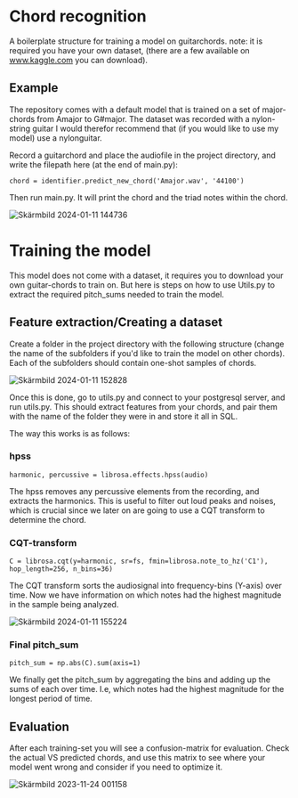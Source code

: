 # Chord recognition 
A boilerplate structure for training a model on guitarchords. 
note: it is required you have your own dataset, (there are a few available on www.kaggle.com you can download). 

## Example
The repository comes with a default model that is trained on a set of major-chords from Amajor to G#major. The dataset was recorded with a nylon-string guitar
I would therefor recommend that (if you would like to use my model) use a nylonguitar. 

Record a guitarchord and place the audiofile in the project directory, and write the filepath here (at the end of main.py): 
```
chord = identifier.predict_new_chord('Amajor.wav', '44100')
```
 
Then run main.py. It will print the chord and the triad notes within the chord. 

![Skärmbild 2024-01-11 144736](https://github.com/j0nt392/chord_recognition_model/assets/25915810/5985f603-00a9-4410-9f0a-f6c838fdcec9)

# Training the model
This model does not come with a dataset, it requires you to download your own guitar-chords to train on. 
But here is steps on how to use Utils.py to extract the required pitch_sums needed to train the model.

## Feature extraction/Creating a dataset
Create a folder in the project directory with the following structure (change the name of the subfolders if you'd like to train the model
on other chords). Each of the subfolders should contain one-shot samples of chords. 

![Skärmbild 2024-01-11 152828](https://github.com/j0nt392/chord_recognition_model/assets/25915810/4648a0d8-7b58-4f43-a419-b79281a50b46)

Once this is done, go to utils.py and connect to your postgresql server, and run utils.py. This should extract features from your chords, and
pair them with the name of the folder they were in and store it all in SQL. 

The way this works is as follows:

### hpss

```
harmonic, percussive = librosa.effects.hpss(audio)
```
The hpss removes any percussive elements from the recording, and extracts the harmonics. This is useful to filter out loud peaks and noises, which 
is crucial since we later on are going to use a CQT transform to determine the chord.

### CQT-transform
```
C = librosa.cqt(y=harmonic, sr=fs, fmin=librosa.note_to_hz('C1'), hop_length=256, n_bins=36)
```
The CQT transform sorts the audiosignal into frequency-bins (Y-axis) over time. Now we have information on which notes had the highest 
magnitude in the sample being analyzed. 

![Skärmbild 2024-01-11 155224](https://github.com/j0nt392/chord_recognition_model/assets/25915810/5cb4cd51-bc8c-426e-bdee-cebb62dfe068)

### Final pitch_sum
```
pitch_sum = np.abs(C).sum(axis=1)
```
We finally get the pitch_sum by aggregating the bins and adding up the sums of each over time. I.e, which notes had the highest magnitude for 
the longest period of time. 

## Evaluation
After each training-set you will see a confusion-matrix for evaluation. Check the actual VS predicted chords, and use this matrix to see where
your model went wrong and consider if you need to optimize it. 

![Skärmbild 2023-11-24 001158](https://github.com/j0nt392/chord_recognition_model/assets/25915810/c3945183-3c9f-460a-8d49-c1d7c32bf95e)

